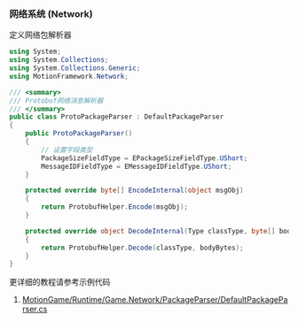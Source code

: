 ### 网络系统 (Network)

定义网络包解析器
```C#
using System;
using System.Collections;
using System.Collections.Generic;
using MotionFramework.Network;

/// <summary>
/// Protobuf网络消息解析器
/// </summary>
public class ProtoPackageParser : DefaultPackageParser
{
	public ProtoPackageParser()
	{
		// 设置字段类型
		PackageSizeFieldType = EPackageSizeFieldType.UShort;
		MessageIDFieldType = EMessageIDFieldType.UShort;
	}

	protected override byte[] EncodeInternal(object msgObj)
	{
		return ProtobufHelper.Encode(msgObj);
	}

	protected override object DecodeInternal(Type classType, byte[] bodyBytes)
	{
		return ProtobufHelper.Decode(classType, bodyBytes);
	}
}
```

更详细的教程请参考示例代码
1. [MotionGame/Runtime/Game.Network/PackageParser/DefaultPackageParser.cs](https://github.com/gmhevinci/MotionFramework/blob/master/Assets/MotionGame/Runtime/Game.Network/PackageParser/DefaultPackageParser.cs)